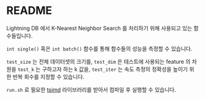 # README

Lightning DB 에서 K-Nearest Neighbor Search 를 처리하기 위해 사용되고 있는 함수들입니다.

`int single()` 혹은 `int batch()` 함수를 통해 함수들의 성능을 측정할 수 있습니다.

`test_size` 는 전체 데이터셋의 크기를, `test_dim` 은 테스트에 사용되는 feature 의 차원을 `test_k` 는 구하고자 하는 k 값을, `test_iter` 는 속도 측정의 정확성을 높이기 위한 반복 회수를 지정할 수 있습니다.

`run.sh` 로 필요한 [tsimd](https://github.com/jeffamstutz/tsimd) 라이브러리를 받아서 컴파일 후 실행할 수 있습니다.
